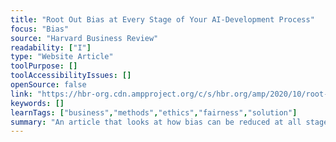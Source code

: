 ```yaml
---
title: "Root Out Bias at Every Stage of Your AI-Development Process"
focus: "Bias"
source: "Harvard Business Review"
readability: ["I"]
type: "Website Article"
toolPurpose: []
toolAccessibilityIssues: []
openSource: false
link: "https://hbr-org.cdn.ampproject.org/c/s/hbr.org/amp/2020/10/root-out-bias-at-every-stage-of-your-ai-development-process"
keywords: []
learnTags: ["business","methods","ethics","fairness","solution"]
summary: "An article that looks at how bias can be reduced at all stages of the development process, from pre-processing to post-processing, that can help create fairer AI and machine learning algorithms.  "
---
```



